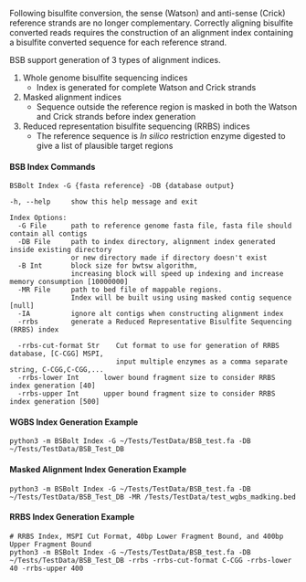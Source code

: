 
Following bisulfite conversion, the sense (Watson) and anti-sense (Crick) reference strands are no longer complementary. 
Correctly aligning bisulfite converted reads requires the construction of an alignment index containing a bisulfite 
converted sequence for each reference strand.

BSB support generation of 3 types of alignment indices.

1. Whole genome bisulfite sequencing indices
    - Index is generated for complete Watson and Crick strands
2. Masked alignment indices
    - Sequence outside the reference region is masked in both the Watson and Crick strands before index generation
3. Reduced representation bisulfite sequencing (RRBS) indices
    - The reference sequence is *In silico* restriction enzyme digested to give a list of plausible target regions

#### **BSB Index Commands**

```shell
BSBolt Index -G {fasta reference} -DB {database output}

-h, --help     show this help message and exit

Index Options:
  -G File      path to reference genome fasta file, fasta file should contain all contigs
  -DB File     path to index directory, alignment index generated inside existing directory
               or new directory made if directory doesn't exist
  -B Int       block size for bwtsw algorithm,
               increasing block will speed up indexing and increase memory consumption [10000000]
  -MR File     path to bed file of mappable regions.
               Index will be built using using masked contig sequence [null]
  -IA          ignore alt contigs when constructing alignment index
  -rrbs        generate a Reduced Representative Bisulfite Sequencing (RRBS) index

  -rrbs-cut-format Str    Cut format to use for generation of RRBS database, [C-CGG] MSPI,
                          input multiple enzymes as a comma separate string, C-CGG,C-CGG,...
  -rrbs-lower Int      lower bound fragment size to consider RRBS index generation [40]
  -rrbs-upper Int      upper bound fragment size to consider RRBS index generation [500]
```

#### **WGBS Index Generation Example**

```shell
python3 -m BSBolt Index -G ~/Tests/TestData/BSB_test.fa -DB ~/Tests/TestData/BSB_Test_DB 
```

#### **Masked Alignment Index Generation Example**

```shell
python3 -m BSBolt Index -G ~/Tests/TestData/BSB_test.fa -DB ~/Tests/TestData/BSB_Test_DB -MR /Tests/TestData/test_wgbs_madking.bed
```

#### **RRBS Index Generation Example**

```shell
# RRBS Index, MSPI Cut Format, 40bp Lower Fragment Bound, and 400bp Upper Fragment Bound
python3 -m BSBolt Index -G ~/Tests/TestData/BSB_test.fa -DB ~/Tests/TestData/BSB_Test_DB -rrbs -rrbs-cut-format C-CGG -rrbs-lower 40 -rrbs-upper 400
```
